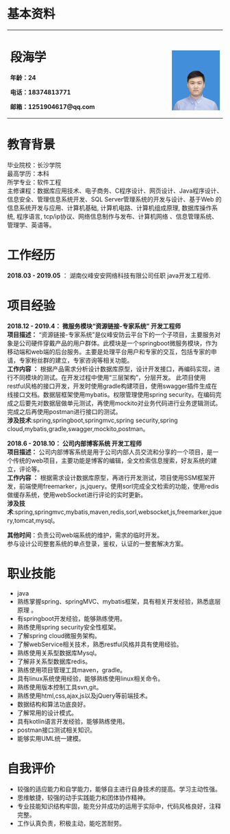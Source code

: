 # 基本资料
<table border="0">
  <tr>
    <td width="75%">
      <h1>段海学</h1>
      <p><b>年龄：24</b></p>
      <p><b>电话：18374813771</b></p>
      <p><b>邮箱：1251904617@qq.com </b></p>
    </td>
    <td width="25%">
        <br><br>
      <img src="图片1.png" width="100%">   
    </td>
  </tr>
</table>

# 教育背景
毕业院校：长沙学院  
最高学历：本科  
所学专业：软件工程   
主修课程：数据库应用技术、电子商务、C程序设计、网页设计、Java程序设计、信息安全、管理信息系统开发、SQL Server管理系统的开发与设计、基于Web 的信息系统开发与应用、计算机基础, 计算机电路、计算机组成原理, 数据库操作系统, 程序语言, tcp/ip协议、网络信息制作与发布、计算机网络 、信息管理系统、管理学、英语等。
# 工作经历
**2018.03 - 2019.05** ：        湖南仪峰安安网络科技有限公司任职 java开发工程师.   
# 项目经验
**2018.12 - 2019.4：   微服务模块“资源链接-专家系统”  开发工程师**  
**项目描述：** 
“资源链接-专家系统”是仪峰安防云平台下的一个子项目，主要服务对象是公司硬件穿戴产品的用户群体。此模块是一个springboot微服务模块，作为移动端和web端的后台服务。主要是处理平台用户和专家的交互，包括专家的申请，专家粉丝群的建立，专家咨询等相关功能。  
**工作内容 ：**
根据产品需求分析设计数据库原型，设计开发接口，再编码实现，进行不同模块的测试。在开发过程中使用“三层架构”，分层开发。
此项目使用restful风格的接口开发，开发时使用gradle构建项目，使用swagger插件生成在线接口文档。数据层框架使用mybatis。权限管理使用spring security。在编码完成之后要先对数据层做单元测试，再使用mockito对业务代码进行业务逻辑测试。完成之后再使用postman进行接口的测试。  
**涉及技术**:spring,springboot,springmvc,spring security,spring cloud,mybatis,gradle,swagger,mockito,postman。  

**2018.6 - 2018.10：   公司内部博客系统  开发工程师**  
**项目描述：** 
公司内部博客系统是用于公司内部人员交流和分享的一个项目，是一个传统的web项目，主要功能是博客的编辑，全文检索信息搜索，好友系统的建立，评论等。  
**工作内容 ：**
根据需求设计数据库原型，再进行开发测试，项目使用SSM框架开发，前端使用freemarker，js,jquery。使用sorl完成全文检索的功能，使用redis做缓存系统，使用webSocket进行评论的实时更新。    
**涉及技术**:spring,springmvc,mybatis,maven,redis,sorl,websocket,js,freemarker,jquery,tomcat,mysql。  

**其他时间**：负责公司web端系统的维护，需求的临时开发。  
参与设计公司整套系统的单点登录，鉴权，认证的一整套解决方案。
# 职业技能  
- java
- 熟练掌握spring、springMVC、mybatis框架，具有相关开发经验，熟悉底层原理  。
- 有springboot开发经验，能够熟练使用。
- 熟练使用spring security安全性框架。
- 了解spring cloud微服务架构。
- 了解webService相关技术，熟悉restful风格并具有使用经验。
- 熟练使用关系型数据库Mysql。
- 了解非关系型数据库redis。
- 熟练使用项目管理工具maven，gradle。
- 具有linux系统使用经验，能够熟练使用linux相关命令。
- 熟练使用版本控制工具svn,git。
- 熟练使用html,css,ajax,js以及jQuery等前端技术。
- 数据结构和算法功底良好。
- 了解常用的设计模式。
- 具有kotlin语言开发经验，能够熟练使用。
- postman接口测试相关知识。
- 能够实用UML统一建模。
# 自我评价
- 较强的适应能力和自学能力，能够自主进行自身技术的提高。学习主动性强。
- 思维敏捷，较强的动手实践能力和团体协作精神。
- 专业技能知识结构牢固，能充分并成功的运用于实际中，代码风格良好，注释完整。
- 工作认真负责，积极主动，能吃苦耐劳。
